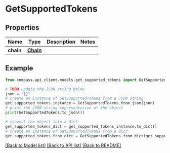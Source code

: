# GetSupportedTokens


## Properties

Name | Type | Description | Notes
------------ | ------------- | ------------- | -------------
**chain** | [**Chain**](Chain.md) |  | 

## Example

```python
from compass.api_client.models.get_supported_tokens import GetSupportedTokens

# TODO update the JSON string below
json = "{}"
# create an instance of GetSupportedTokens from a JSON string
get_supported_tokens_instance = GetSupportedTokens.from_json(json)
# print the JSON string representation of the object
print(GetSupportedTokens.to_json())

# convert the object into a dict
get_supported_tokens_dict = get_supported_tokens_instance.to_dict()
# create an instance of GetSupportedTokens from a dict
get_supported_tokens_from_dict = GetSupportedTokens.from_dict(get_supported_tokens_dict)
```
[[Back to Model list]](../README.md#documentation-for-models) [[Back to API list]](../README.md#documentation-for-api-endpoints) [[Back to README]](../README.md)


